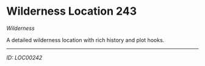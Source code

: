# Wilderness Location 243

*Wilderness*

A detailed wilderness location with rich history and plot hooks.

---
*ID: LOC00242*